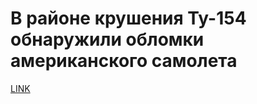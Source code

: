 # В районе крушения Ту-154 обнаружили обломки американского самолета



[LINK](https://varlamov.ru/2193375.html)
